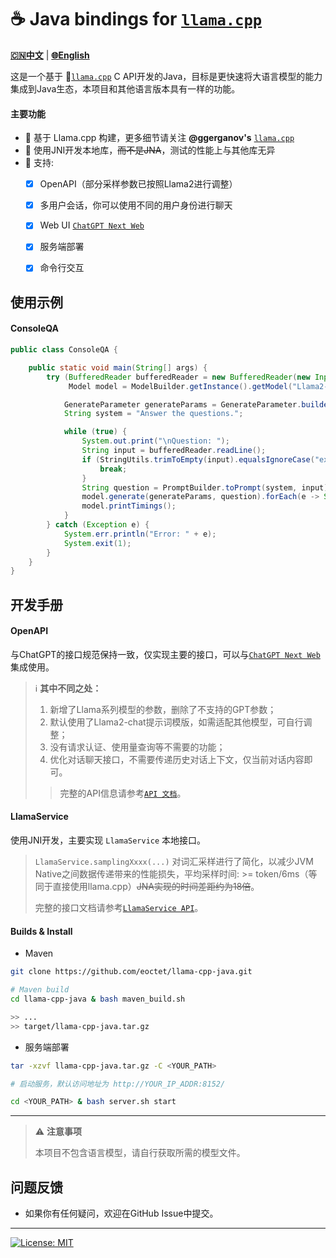 # ☕️ Java bindings for [`llama.cpp`](https://github.com/ggerganov/llama.cpp)

[**🇨🇳中文**](./README.Zh_CN.md) | [**🌐English**](./README.md) 

这是一个基于 🦙[`llama.cpp`](https://github.com/ggerganov/llama.cpp)  C API开发的Java，目标是更快速将大语言模型的能力集成到Java生态，本项目和其他语言版本具有一样的功能。

#### 主要功能
- 🚀 基于 Llama.cpp 构建，更多细节请关注 **@ggerganov's** [`llama.cpp`](https://github.com/ggerganov/llama.cpp)
- 🚀 使用JNI开发本地库，~~而不是JNA~~，测试的性能上与其他库无异
- 🚀 支持:
  - [X] OpenAPI（部分采样参数已按照Llama2进行调整）
  - [X] 多用户会话，你可以使用不同的用户身份进行聊天
  - [X] Web UI [`ChatGPT Next Web`](https://github.com/Yidadaa/ChatGPT-Next-Web)
  - [X] 服务端部署
  - [X] 命令行交互


## 使用示例


#### ConsoleQA

```java
public class ConsoleQA {

    public static void main(String[] args) {
        try (BufferedReader bufferedReader = new BufferedReader(new InputStreamReader(System.in, StandardCharsets.UTF_8));
             Model model = ModelBuilder.getInstance().getModel("Llama2-chat")) {

            GenerateParameter generateParams = GenerateParameter.builder().build();
            String system = "Answer the questions.";

            while (true) {
                System.out.print("\nQuestion: ");
                String input = bufferedReader.readLine();
                if (StringUtils.trimToEmpty(input).equalsIgnoreCase("exit")) {
                    break;
                }
                String question = PromptBuilder.toPrompt(system, input);
                model.generate(generateParams, question).forEach(e -> System.out.print(e.getText()));
                model.printTimings();
            }
        } catch (Exception e) {
            System.err.println("Error: " + e);
            System.exit(1);
        }
    }
}
```


## 开发手册

#### OpenAPI

与ChatGPT的接口规范保持一致，仅实现主要的接口，可以与[`ChatGPT Next Web`](https://github.com/Yidadaa/ChatGPT-Next-Web)集成使用。

> ℹ️ __其中不同之处：__
> 1. 新增了Llama系列模型的参数，删除了不支持的GPT参数；
> 2. 默认使用了Llama2-chat提示词模版，如需适配其他模型，可自行调整；
> 3. 没有请求认证、使用量查询等不需要的功能；
> 4. 优化对话聊天接口，不需要传递历史对话上下文，仅当前对话内容即可。
> 
> > 完整的API信息请参考[`API 文档`](docs/API.md)。


#### LlamaService

使用JNI开发，主要实现 `LlamaService` 本地接口。

> `LlamaService.samplingXxxx(...)` 对词汇采样进行了简化，以减少JVM Native之间数据传递带来的性能损失，平均采样时间: >= token/6ms（等同于直接使用llama.cpp）~~JNA实现的时间差距约为18倍~~。
> 
> 完整的接口文档请参考[`LlamaService API`](docs/API.md)。


#### Builds & Install

- Maven

```bash
git clone https://github.com/eoctet/llama-cpp-java.git

# Maven build
cd llama-cpp-java & bash maven_build.sh

>> ...
>> target/llama-cpp-java.tar.gz
```

- 服务端部署

```bash
tar -xzvf llama-cpp-java.tar.gz -C <YOUR_PATH>

# 启动服务，默认访问地址为 http://YOUR_IP_ADDR:8152/

cd <YOUR_PATH> & bash server.sh start
```


----


> ⚠️ __注意事项__
> 
> 本项目不包含语言模型，请自行获取所需的模型文件。

## 问题反馈

- 如果你有任何疑问，欢迎在GitHub Issue中提交。

----

[![License: MIT](https://img.shields.io/badge/license-MIT-blue.svg)](https://opensource.org/licenses/MIT)
